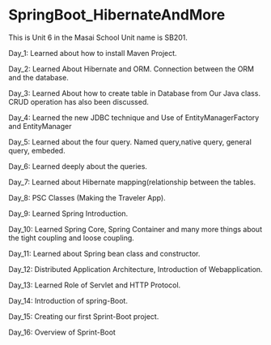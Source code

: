 # SpringBoot_HibernateAndMore
This is Unit 6 in the Masai School
Unit name is SB201.

Day_1:
Learned about how to install Maven Project.

Day_2:
Learned About Hibernate and ORM.
Connection between the ORM and the database.

Day_3:
Learned About how to create table in Database from Our Java class.
CRUD operation has also been discussed.

Day_4:
Learned the new JDBC technique
and Use of EntityManagerFactory and EntityManager

Day_5:
Learned about the four query.
Named query,native query, general query, embeded.

Day_6:
Learned deeply about the queries.

Day_7:
Learned about Hibernate mapping(relationship between the tables.

Day_8:
PSC Classes (Making the Traveler App).

Day_9:
Learned Spring Introduction.

Day_10:
Learned Spring Core, Spring Container and many more things about the tight coupling and loose coupling.

Day_11: 
Learned about Spring bean class and constructor.

Day_12:
Distributed Application Architecture, Introduction of Webapplication.

Day_13:
Learned Role of Servlet and HTTP Protocol.

Day_14:
Introduction of spring-Boot.

Day_15:
Creating our first Sprint-Boot project. 

Day_16:
Overview of Sprint-Boot
